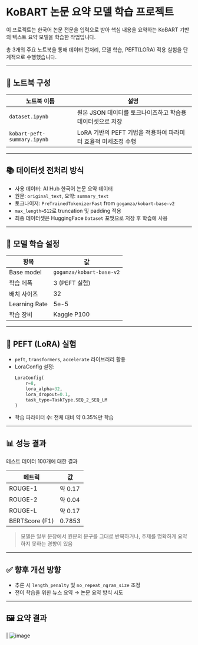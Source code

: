 # KoBART 논문 요약 모델 학습 프로젝트

이 프로젝트는 한국어 논문 전문을 입력으로 받아 핵심 내용을 요약하는 KoBART 기반의 텍스트 요약 모델을 학습한 작업입니다. 

총 3개의 주요 노트북을 통해 데이터 전처리, 모델 학습, PEFT(LORA) 적용 실험을 단계적으로 수행했습니다.

---

## 📁 노트북 구성

| 노트북 이름 | 설명 |
|-------------|------|
| `dataset.ipynb` | 원본 JSON 데이터를 토크나이즈하고 학습용 데이터셋으로 저장 |
| `kobart-peft-summary.ipynb` | LoRA 기반의 PEFT 기법을 적용하여 파라미터 효율적 미세조정 수행 |

---

## 📚 데이터셋 전처리 방식

- 사용 데이터: AI Hub 한국어 논문 요약 데이터
- 원문: `original_text`, 요약: `summary_text`
- 토크나이저: `PreTrainedTokenizerFast` from `gogamza/kobart-base-v2`
- `max_length=512`로 truncation 및 padding 적용
- 최종 데이터셋은 HuggingFace `Dataset` 포맷으로 저장 후 학습에 사용

---

## 🧠 모델 학습 설정

| 항목 | 값 |
|------|----|
| Base model | `gogamza/kobart-base-v2` |
| 학습 에폭 | 3 (PEFT 실험) |
| 배치 사이즈 | 32 |
| Learning Rate | 5e-5 |
| 학습 장비 | Kaggle P100 |

---

## 🧪 PEFT (LoRA) 실험

- `peft`, `transformers`, `accelerate` 라이브러리 활용
- LoraConfig 설정:
  ```python
  LoraConfig(
      r=8,
      lora_alpha=32,
      lora_dropout=0.1,
      task_type=TaskType.SEQ_2_SEQ_LM
  )
  ```
- 학습 파라미터 수: 전체 대비 약 0.35%만 학습

---

## 📊 성능 결과

테스트 데이터 100개에 대한 결과

| 메트릭 | 값 |
|--------|----|
| ROUGE-1 | 약 0.17 |
| ROUGE-2 | 약 0.04 |
| ROUGE-L | 약 0.17 |
| BERTScore (F1) | 0.7853 |

> 모델은 일부 문장에서 원문의 문구를 그대로 반복하거나, 주제를 명확하게 요약하지 못하는 경향이 있음

---

## ✅ 향후 개선 방향

- 추론 시 `length_penalty` 및 `no_repeat_ngram_size` 조정
- 전이 학습을 위한 뉴스 요약 → 논문 요약 방식 시도

---

## 🖼️ 요약 결과

| ![image](https://github.com/user-attachments/assets/3f5001b6-b92c-44bc-8a69-16b724e9a2b2)


